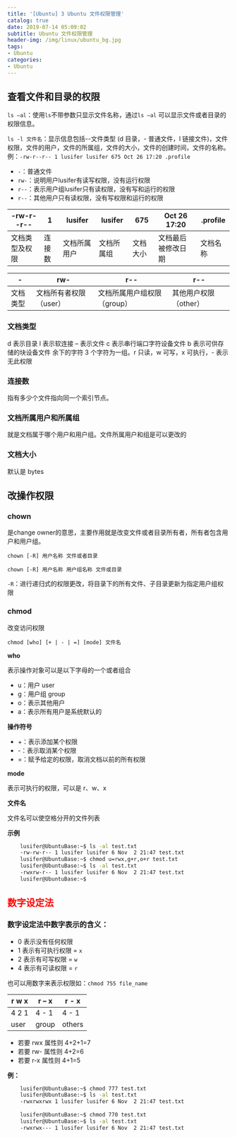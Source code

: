 ```yaml
---
title: '[Ubuntu] 3 Ubuntu 文件权限管理'
catalog: true
date: 2019-07-14 05:09:02
subtitle: Ubuntu 文件权限管理
header-img: /img/linux/ubuntu_bg.jpg
tags:
- Ubuntu
categories:
- Ubuntu
---
```


## 查看文件和目录的权限
`ls –al`：使用`ls`不带参数只显示文件名称，通过`ls –al` 可以显示文件或者目录的权限信息。

`ls -l 文件名`：显示信息包括--文件类型 (d 目录，- 普通文件，l 链接文件)，文件权限，文件的用户，文件的所属组，文件的大小，文件的创建时间，文件的名称。例：`-rw-r--r-- 1 lusifer lusifer 675 Oct 26 17:20 .profile`

- `-`：普通文件
- `rw-`：说明用户lusifer有读写权限，没有运行权限
- `r--`：表示用户组lusifer只有读权限，没有写和运行的权限
- `r--`：其他用户只有读权限，没有写权限和运行的权限

| -rw-r--r--     | 1      | lusifer      | lusifer    | 675      | Oct 26 17:20       | .profile |
| -------------- | ------ | ------------ | ---------- | -------- | ------------------ | -------- |
| 文档类型及权限 | 连接数 | 文档所属用户 | 文档所属组 | 文档大小 | 文档最后被修改日期 | 文档名称 |

| -        | rw-                    | r--                         | r--                   |
| -------- | ---------------------- | --------------------------- | --------------------- |
| 文档类型 | 文档所有者权限（user） | 文档所属用户组权限（group） | 其他用户权限（other） |

### 文档类型
d 表示目录
l 表示软连接
– 表示文件
c 表示串行端口字符设备文件
b 表示可供存储的块设备文件
余下的字符 3 个字符为一组。r 只读，w 可写，x 可执行，- 表示无此权限

### 连接数
指有多少个文件指向同一个索引节点。

### 文档所属用户和所属组
就是文档属于哪个用户和用户组。文件所属用户和组是可以更改的

### 文档大小
默认是 bytes

## 改操作权限
### chown
是change owner的意思，主要作用就是改变文件或者目录所有者，所有者包含用户和用户组。

`chown [-R] 用户名称 文件或者目录`

`chown [-R] 用户名称 用户组名称 文件或目录`

`-R`：进行递归式的权限更改，将目录下的所有文件、子目录更新为指定用户组权限

### chmod
改变访问权限

`chmod [who] [+ | - | =] [mode] 文件名`

**who**

表示操作对象可以是以下字母的一个或者组合
- u：用户 user
- g：用户组 group
- o：表示其他用户
- a：表示所有用户是系统默认的

**操作符号**
- +：表示添加某个权限
- -：表示取消某个权限
- =：赋予给定的权限，取消文档以前的所有权限

**mode**

表示可执行的权限，可以是 r、w、x

**文件名**

文件名可以使空格分开的文件列表

**示例**
```sh
    lusifer@UbuntuBase:~$ ls -al test.txt 
    -rw-rw-r-- 1 lusifer lusifer 6 Nov  2 21:47 test.txt
    lusifer@UbuntuBase:~$ chmod u=rwx,g+r,o+r test.txt 
    lusifer@UbuntuBase:~$ ls -al test.txt 
    -rwxrw-r-- 1 lusifer lusifer 6 Nov  2 21:47 test.txt
    lusifer@UbuntuBase:~$
```

## <font color=red />数字设定法</font>
### 数字设定法中数字表示的含义：
- 0 表示没有任何权限
- 1 表示有可执行权限 = `x`
- 2 表示有可写权限 = `w`
- 4 表示有可读权限 = `r`

也可以用数字来表示权限如：`chmod 755 file_name`

| r    w    x | r    –    x  | r    \-    x |
| ----------- | ------------ | ------------ |
| 4    2    1 | 4    \-    1 | 4    \-    1 |
| user        | group        | others       |

- 若要 rwx 属性则 4+2+1=7
- 若要 rw- 属性则 4+2=6
- 若要 r-x 属性则 4+1=5

**例：**
```sh
    lusifer@UbuntuBase:~$ chmod 777 test.txt 
    lusifer@UbuntuBase:~$ ls -al test.txt 
    -rwxrwxrwx 1 lusifer lusifer 6 Nov  2 21:47 test.txt
    
    lusifer@UbuntuBase:~$ chmod 770 test.txt 
    lusifer@UbuntuBase:~$ ls -al test.txt 
    -rwxrwx--- 1 lusifer lusifer 6 Nov  2 21:47 test.txt
```
